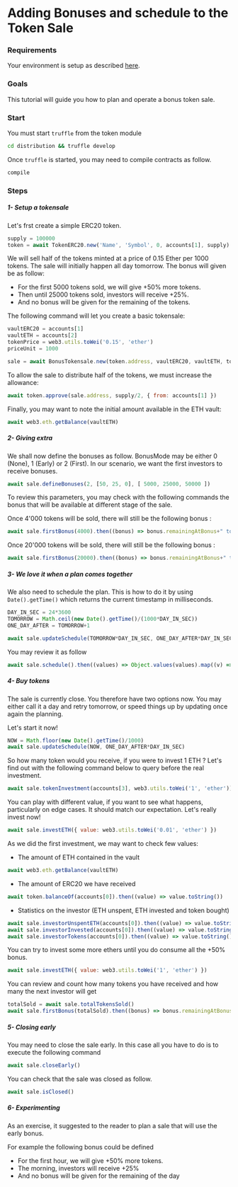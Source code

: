
# Adding Bonuses and schedule to the Token Sale

### Requirements

Your environment is setup as described [here](./Tutorials.md#requirements).

### Goals

This tutorial will guide you how to plan and operate a bonus token sale.

### Start

You must start `truffle` from the token module
```bash
cd distribution && truffle develop
```

Once `truffle` is started, you may need to compile contracts as follow.
```bash
compile
```


### Steps

##### 1- Setup a tokensale

Let's frst create a simple ERC20 token.

```javascript
supply = 100000
token = await TokenERC20.new('Name', 'Symbol', 0, accounts[1], supply)
```

We will sell half of the tokens minted at a price of 0.15 Ether per 1000 tokens.
The sale will initially happen all day tomorrow.
The bonus will given be as follow:
- For the first 5000 tokens sold, we will give +50% more tokens.
- Then until 25000 tokens sold, investors will receive +25%.
- And no bonus will be given for the remaining of the tokens.

The following command will let you create a basic tokensale:

```javascript
vaultERC20 = accounts[1]
vaultETH = accounts[2]
tokenPrice = web3.utils.toWei('0.15', 'ether')
priceUnit = 1000

sale = await BonusTokensale.new(token.address, vaultERC20, vaultETH, tokenPrice, priceUnit)
```

To allow the sale to distribute half of the tokens, we must increase the allowance:

```javascript
await token.approve(sale.address, supply/2, { from: accounts[1] })
```

Finally, you may want to note the initial amount available in the ETH vault:
```javascript
await web3.eth.getBalance(vaultETH)
```

##### 2- Giving extra

We shall now define the bonuses as follow.
BonusMode may be either 0 (None), 1 (Early) or 2 (First).
In our scenario, we want the first investors to receive bonuses.

```javascript
await sale.defineBonuses(2, [50, 25, 0], [ 5000, 25000, 50000 ])
```

To review this parameters, you may check with the following commands the bonus that will be available at different stage of the sale.

Once 4'000 tokens will be sold, there will still be the following bonus :
```javascript
await sale.firstBonus(4000).then((bonus) => bonus.remainingAtBonus+" tokens still at +"+bonus.bonus+"% bonus")
```

Once 20'000 tokens will be sold, there will still be the following bonus :
```javascript
await sale.firstBonus(20000).then((bonus) => bonus.remainingAtBonus+" tokens still at +"+bonus.bonus+"% bonus")
```

##### 3- We love it when a plan comes together

We also need to schedule the plan. This is how to do it by using `Date().getTime()` which returns the current timestamp in milliseconds.

```javascript
DAY_IN_SEC = 24*3600
TOMORROW = Math.ceil(new Date().getTime()/(1000*DAY_IN_SEC))
ONE_DAY_AFTER = TOMORROW+1

await sale.updateSchedule(TOMORROW*DAY_IN_SEC, ONE_DAY_AFTER*DAY_IN_SEC)
```

You may review it as follow

```javascript
await sale.schedule().then((values) => Object.values(values).map((v) => new Date(v * 1000)))
```

##### 4- Buy tokens

The sale is currently close. You therefore have two options now.
You may either call it a day and retry tomorrow, or speed things up by updating once again the planning.

Let's start it now!
```javascript
NOW = Math.floor(new Date().getTime()/1000)
await sale.updateSchedule(NOW, ONE_DAY_AFTER*DAY_IN_SEC)
```

So how many token would you receive, if you were to invest 1 ETH ?
Let's find out with the following command below to query before the real investment.

```javascript
await sale.tokenInvestment(accounts[3], web3.utils.toWei('1', 'ether')).then((value) => value.toString())
```

You can play with different value, if you want to see what happens, particularly on edge cases.
It should match our expectation. Let's really invest now!

```javascript
await sale.investETH({ value: web3.utils.toWei('0.01', 'ether') })
```

As we did the first investment, we may want to check few values:

- The amount of ETH contained in the vault
```javascript
await web3.eth.getBalance(vaultETH)
```

- The amount of ERC20 we have received
```javascript
await token.balanceOf(accounts[0]).then((value) => value.toString())
```

- Statistics on the investor (ETH unspent, ETH invested and token bought)
```javascript
await sale.investorUnspentETH(accounts[0]).then((value) => value.toString())
await sale.investorInvested(accounts[0]).then((value) => value.toString())
await sale.investorTokens(accounts[0]).then((value) => value.toString())
```

You can try to invest some more ethers until you do consume all the +50% bonus.

```javascript
await sale.investETH({ value: web3.utils.toWei('1', 'ether') })
```

You can review and count how many tokens you have received and how many the next investor will get

```javascript
totalSold = await sale.totalTokensSold()
await sale.firstBonus(totalSold).then((bonus) => bonus.remainingAtBonus+" tokens still at +"+bonus.bonus+"% bonus")
```

##### 5- Closing early

You may need to close the sale early.
In this case all you have to do is to execute the following command

```javascript
await sale.closeEarly()
```

You can check that the sale was closed as follow.

```javascript
await sale.isClosed()
```

##### 6- Experimenting

As an exercise, it suggested to the reader to plan a sale that will use the early bonus.

For example the following bonus could be defined
- For the first hour, we will give +50% more tokens.
- The morning, investors will receive +25%
- And no bonus will be given for the remaining of the day

